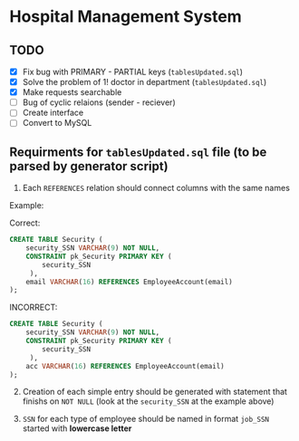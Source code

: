 # Hospital Management System

## TODO

- [x] Fix bug with PRIMARY - PARTIAL keys (`tablesUpdated.sql`)
- [x] Solve the problem of 1! doctor in department (`tablesUpdated.sql`)
- [x] Make requests searchable
- [ ] Bug of cyclic relaions (sender - reciever)
- [ ] Create interface
- [ ] Convert to MySQL

## Requirments for `tablesUpdated.sql` file (to be parsed by generator script)

1. Each  `REFERENCES` relation should connect columns with the same names

Example:

Correct:
```sql
CREATE TABLE Security (
	security_SSN VARCHAR(9) NOT NULL,
	CONSTRAINT pk_Security PRIMARY KEY (
		security_SSN
	 ),
	email VARCHAR(16) REFERENCES EmployeeAccount(email)
);
```

INCORRECT:

```sql
CREATE TABLE Security (
	security_SSN VARCHAR(9) NOT NULL,
	CONSTRAINT pk_Security PRIMARY KEY (
		security_SSN
	 ),
	acc VARCHAR(16) REFERENCES EmployeeAccount(email)
);
```

2. Creation of each simple entry should be generated with statement that finishs on `NOT NULL` (look at the `security_SSN` at the example above)

3. `SSN` for each type of employee should be named in format `job_SSN` started with **lowercase letter**
